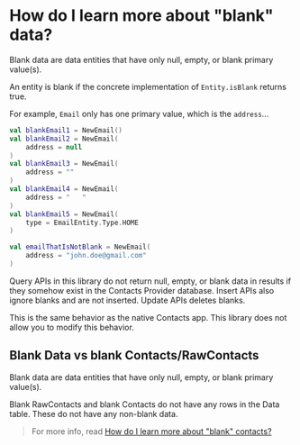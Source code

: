 # How do I learn more about "blank" data?

Blank data are data entities that have only null, empty, or blank primary value(s). 

An entity is blank if the concrete implementation of `Entity.isBlank` returns true.

For example, `Email` only has one primary value, which is the `address`...

```kotlin
val blankEmail1 = NewEmail()
val blankEmail2 = NewEmail(
    address = null
)
val blankEmail3 = NewEmail(
    address = ""
)
val blankEmail4 = NewEmail(
    address = "   "
)
val blankEmail5 = NewEmail(
    type = EmailEntity.Type.HOME
)

val emailThatIsNotBlank = NewEmail(
    address = "john.doe@gmail.com"
)
```

Query APIs in this library do not return null, empty, or blank data in results if they somehow 
exist in the Contacts Provider database. Insert APIs also ignore blanks and are not inserted.
Update APIs deletes blanks.

This is the same behavior as the native Contacts app. This library does not allow you to modify this
behavior.

## Blank Data vs blank Contacts/RawContacts

Blank data are data entities that have only null, empty, or blank primary value(s).

Blank RawContacts and blank Contacts do not have any rows in the Data table. These do not have any 
non-blank data.

> For more info, read [How do I learn more about "blank" contacts?](/howto/howto-learn-more-about-blank-contacts.md)